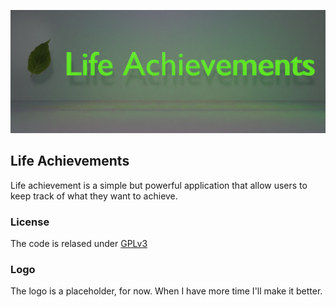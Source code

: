 ![](https://github.com/GhostyJade/LifeAchievements/blob/master/Resources/logo/github-placeholder.png)

## Life Achievements
Life achievement is a simple but powerful application that allow users to keep track of what they want to achieve.

### License 
The code is relased under [GPLv3](https://github.com/GhostyJade/LifeAchievements/blob/master/LICENSE)

### Logo
The logo is a placeholder, for now. When I have more time I'll make it better.